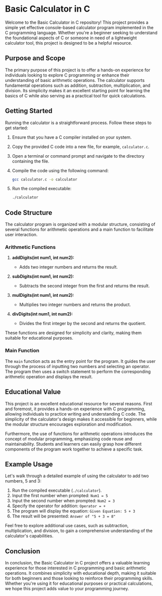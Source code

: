 # Basic Calculator in C

Welcome to the Basic Calculator in C repository! This project provides a simple yet effective console-based calculator program implemented in the C programming language. Whether you're a beginner seeking to understand the foundational aspects of C or someone in need of a lightweight calculator tool, this project is designed to be a helpful resource.

## Purpose and Scope

The primary purpose of this project is to offer a hands-on experience for individuals looking to explore C programming or enhance their understanding of basic arithmetic operations. The calculator supports fundamental operations such as addition, subtraction, multiplication, and division. Its simplicity makes it an excellent starting point for learning the basics of C while also serving as a practical tool for quick calculations.

## Getting Started

Running the calculator is a straightforward process. Follow these steps to get started:

1. Ensure that you have a C compiler installed on your system.
2. Copy the provided C code into a new file, for example, `calculator.c`.
3. Open a terminal or command prompt and navigate to the directory containing the file.
4. Compile the code using the following command:

    ```bash
    gcc calculator.c -o calculator
    ```

5. Run the compiled executable:

    ```bash
    ./calculator
    ```

## Code Structure

The calculator program is organized with a modular structure, consisting of several functions for arithmetic operations and a main function to facilitate user interaction.

### Arithmetic Functions

1. **addDigits(int num1, int num2):**
   - Adds two integer numbers and returns the result.

2. **subDigits(int num1, int num2):**
   - Subtracts the second integer from the first and returns the result.

3. **mulDigits(int num1, int num2):**
   - Multiplies two integer numbers and returns the product.

4. **divDigits(int num1, int num2):**
   - Divides the first integer by the second and returns the quotient.

These functions are designed for simplicity and clarity, making them suitable for educational purposes.

### Main Function

The `main` function acts as the entry point for the program. It guides the user through the process of inputting two numbers and selecting an operator. The program then uses a switch statement to perform the corresponding arithmetic operation and displays the result.

## Educational Value

This project is an excellent educational resource for several reasons. First and foremost, it provides a hands-on experience with C programming, allowing individuals to practice writing and understanding C code. The simplicity of the calculator's design makes it accessible for beginners, while the modular structure encourages exploration and modification.

Furthermore, the use of functions for arithmetic operations introduces the concept of modular programming, emphasizing code reuse and maintainability. Students and learners can easily grasp how different components of the program work together to achieve a specific task.

## Example Usage

Let's walk through a detailed example of using the calculator to add two numbers, 5 and 3:

1. Run the compiled executable (`./calculator`).
2. Input the first number when prompted: `Num1 = 5`
3. Input the second number when prompted: `Num2 = 3`
4. Specify the operator for addition: `Operator = +`
5. The program will display the equation: `Given Equation: 5 + 3`
6. The result will be presented: `Answer of "5 + 3 = 8"`

Feel free to explore additional use cases, such as subtraction, multiplication, and division, to gain a comprehensive understanding of the calculator's capabilities.

## Conclusion

In conclusion, the Basic Calculator in C project offers a valuable learning experience for those interested in C programming and basic arithmetic operations. It combines simplicity with educational depth, making it suitable for both beginners and those looking to reinforce their programming skills. Whether you're using it for educational purposes or practical calculations, we hope this project adds value to your programming journey.

